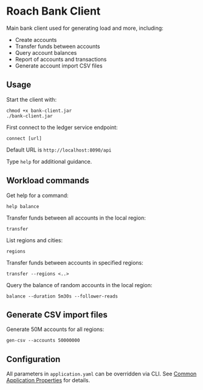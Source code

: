 # Roach Bank Client 

Main bank client used for generating load and more, including:

- Create accounts
- Transfer funds between accounts
- Query account balances
- Report of accounts and transactions
- Generate account import CSV files

## Usage

Start the client with:

    chmod +x bank-client.jar
    ./bank-client.jar

First connect to the ledger service endpoint:

    connect [url]
     
Default URL is `http://localhost:8090/api`      

Type `help` for additional guidance.

## Workload commands

Get help for a command:

    help balance

Transfer funds between all accounts in the local region:

    transfer

List regions and cities:

    regions

Transfer funds between accounts in specified regions:

    transfer --regions <..>

Query the balance of random accounts in the local region:

    balance --duration 5m30s --follower-reads

## Generate CSV import files

Generate 50M accounts for all regions:

    gen-csv --accounts 50000000

## Configuration

All parameters in `application.yaml` can be overridden via CLI. See 
[Common Application Properties](http://docs.spring.io/spring-boot/docs/current/reference/html/common-application-properties.html)
for details.